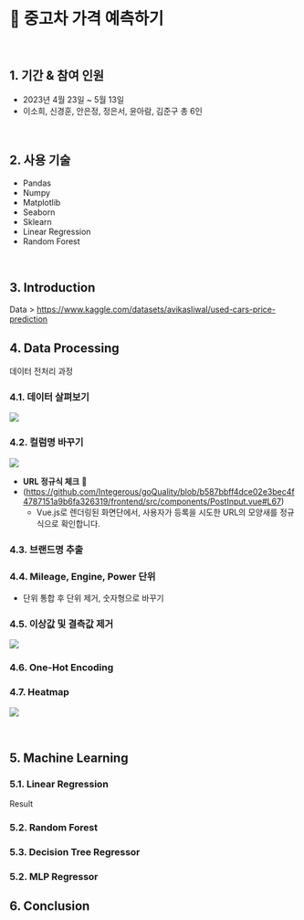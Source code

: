 # :pushpin: 중고차 가격 예측하기

</br>

## 1. 기간 & 참여 인원
- 2023년 4월 23일 ~ 5월 13일
- 이소희, 신경훈, 안은정, 정은서, 윤아람, 김준구 총 6인 

</br>

## 2. 사용 기술
  - Pandas
  - Numpy
  - Matplotlib
  - Seaborn
  - Sklearn
  - Linear Regression
  - Random Forest

</br>

## 3. Introduction
Data > https://www.kaggle.com/datasets/avikasliwal/used-cars-price-prediction


## 4. Data Processing
데이터 전처리 과정


### 4.1. 데이터 살펴보기
![](https://zuminternet.github.io/images/portal/post/2019-04-22-ZUM-Pilot-integer/flow1.png)

### 4.2. 컬럼명 바꾸기
![](https://zuminternet.github.io/images/portal/post/2019-04-22-ZUM-Pilot-integer/flow_vue.png)

- **URL 정규식 체크** :pushpin: 
- (https://github.com/Integerous/goQuality/blob/b587bbff4dce02e3bec4f4787151a9b6fa326319/frontend/src/components/PostInput.vue#L67)
  - Vue.js로 렌더링된 화면단에서, 사용자가 등록을 시도한 URL의 모양새를 정규식으로 확인합니다.
 

### 4.3. 브랜드명 추출




### 4.4. Mileage, Engine, Power 단위 
- 단위 통합 후 단위 제거, 숫자형으로 바꾸기

  


### 4.5. 이상값 및 결측값 제거

![](https://zuminternet.github.io/images/portal/post/2019-04-22-ZUM-Pilot-integer/flow_repo.png)

  

### 4.6. One-Hot Encoding


### 4.7. Heatmap
![](https://zuminternet.github.io/images/portal/post/2019-04-22-ZUM-Pilot-integer/flow_repo.png)


</div>
</details>

</br>

## 5. Machine Learning
### 5.1. Linear Regression
Result

### 5.2. Random Forest

### 5.3. Decision Tree Regressor


### 5.2. MLP Regressor


## 6. Conclusion

